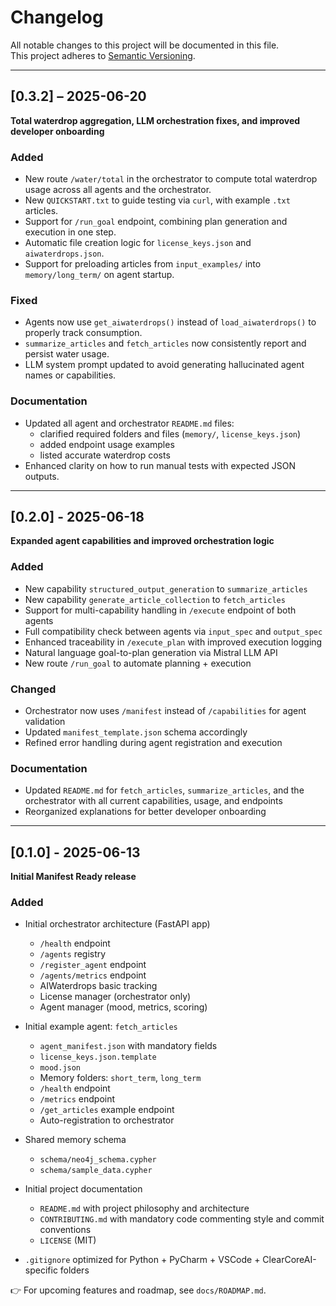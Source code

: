 # Changelog

All notable changes to this project will be documented in this file.  
This project adheres to [Semantic Versioning](https://semver.org/spec/v2.0.0.html).

---

## [0.3.2] – 2025-06-20

**Total waterdrop aggregation, LLM orchestration fixes, and improved developer onboarding**

### Added

- New route `/water/total` in the orchestrator to compute total waterdrop usage across all agents and the orchestrator.
- New `QUICKSTART.txt` to guide testing via `curl`, with example `.txt` articles.
- Support for `/run_goal` endpoint, combining plan generation and execution in one step.
- Automatic file creation logic for `license_keys.json` and `aiwaterdrops.json`.
- Support for preloading articles from `input_examples/` into `memory/long_term/` on agent startup.

### Fixed

- Agents now use `get_aiwaterdrops()` instead of `load_aiwaterdrops()` to properly track consumption.
- `summarize_articles` and `fetch_articles` now consistently report and persist water usage.
- LLM system prompt updated to avoid generating hallucinated agent names or capabilities.

### Documentation

- Updated all agent and orchestrator `README.md` files:
  - clarified required folders and files (`memory/`, `license_keys.json`)
  - added endpoint usage examples
  - listed accurate waterdrop costs
- Enhanced clarity on how to run manual tests with expected JSON outputs.

---

## [0.2.0] - 2025-06-18

**Expanded agent capabilities and improved orchestration logic**

### Added

- New capability `structured_output_generation` to `summarize_articles`
- New capability `generate_article_collection` to `fetch_articles`
- Support for multi-capability handling in `/execute` endpoint of both agents
- Full compatibility check between agents via `input_spec` and `output_spec`
- Enhanced traceability in `/execute_plan` with improved execution logging
- Natural language goal-to-plan generation via Mistral LLM API
- New route `/run_goal` to automate planning + execution

### Changed

- Orchestrator now uses `/manifest` instead of `/capabilities` for agent validation
- Updated `manifest_template.json` schema accordingly
- Refined error handling during agent registration and execution

### Documentation

- Updated `README.md` for `fetch_articles`, `summarize_articles`, and the orchestrator with all current capabilities, usage, and endpoints
- Reorganized explanations for better developer onboarding

---

## [0.1.0] - 2025-06-13

**Initial Manifest Ready release**

### Added

- Initial orchestrator architecture (FastAPI app)
    - `/health` endpoint
    - `/agents` registry
    - `/register_agent` endpoint
    - `/agents/metrics` endpoint
    - AIWaterdrops basic tracking
    - License manager (orchestrator only)
    - Agent manager (mood, metrics, scoring)

- Initial example agent: `fetch_articles`
    - `agent_manifest.json` with mandatory fields
    - `license_keys.json.template`
    - `mood.json`
    - Memory folders: `short_term`, `long_term`
    - `/health` endpoint
    - `/metrics` endpoint
    - `/get_articles` example endpoint
    - Auto-registration to orchestrator

- Shared memory schema
    - `schema/neo4j_schema.cypher`
    - `schema/sample_data.cypher`

- Initial project documentation
    - `README.md` with project philosophy and architecture
    - `CONTRIBUTING.md` with mandatory code commenting style and commit conventions
    - `LICENSE` (MIT)

- `.gitignore` optimized for Python + PyCharm + VSCode + ClearCoreAI-specific folders

👉 For upcoming features and roadmap, see `docs/ROADMAP.md`.